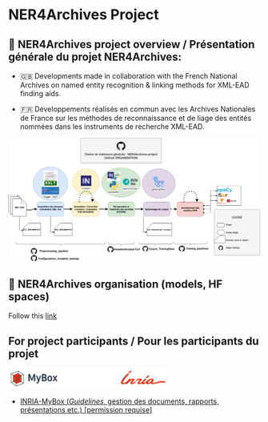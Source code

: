 # NER4Archives Project

## :mag_right: NER4Archives project overview / Présentation générale du projet NER4Archives:

- :gb: Developments  made in collaboration with the French National Archives on named entity recognition & linking methods for XML-EAD finding aids.

- :fr: Développements réalisés en commun avec les Archives Nationales de France sur les méthodes de reconnaissance et de liage des entités nommées dans les instruments de recherche XML-EAD.

![workflow-n4a](https://github.com/NER4Archives-project/.github/blob/main/profile/workflow_n4a.drawio.png?raw=true)

## 🤗 NER4Archives organisation (models, HF spaces)

Follow this [link](https://huggingface.co/ner4archives)

## For project participants / Pour les participants du projet

<img src="https://github.com/NER4Archives-project/.github/blob/main/profile/mybox_inria.png?raw=true">

* [INRIA-MyBox (*Guidelines*, gestion des documents, rapports, présentations etc.) [permission requise]](https://mybox.inria.fr/library/cca1a417-7e6a-4f0d-ba1f-17715a5eda5a/NER4Archives/)
